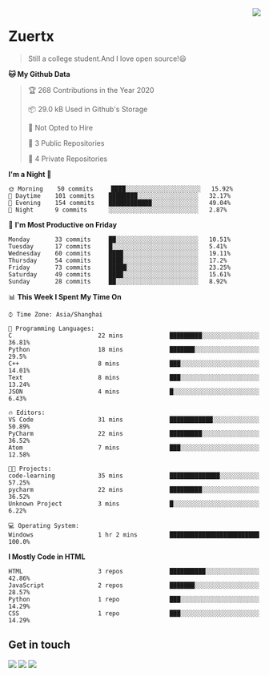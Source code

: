 <a href="#">
<img align="right" src="https://github-readme-stats.vercel.app/api?username=zuertx&show_icons=true&hide_border=true">
</a>

# Zuertx
> Still a college student.And I love open source!😃  

<!--START_SECTION:waka-->
**🐱 My Github Data** 

> 🏆 268 Contributions in the Year 2020
 > 
> 📦 29.0 kB Used in Github's Storage 
 > 
> 🚫 Not Opted to Hire
 > 
> 📜 3 Public Repositories
 > 
> 🔑 4 Private Repositories 

**I'm a Night 🦉** 

```text
🌞 Morning    50 commits     ████░░░░░░░░░░░░░░░░░░░░░   15.92% 
🌆 Daytime    101 commits    ████████░░░░░░░░░░░░░░░░░   32.17% 
🌃 Evening    154 commits    ████████████░░░░░░░░░░░░░   49.04% 
🌙 Night      9 commits      ░░░░░░░░░░░░░░░░░░░░░░░░░   2.87%

```
📅 **I'm Most Productive on Friday** 

```text
Monday       33 commits     ██░░░░░░░░░░░░░░░░░░░░░░░   10.51% 
Tuesday      17 commits     █░░░░░░░░░░░░░░░░░░░░░░░░   5.41% 
Wednesday    60 commits     ████░░░░░░░░░░░░░░░░░░░░░   19.11% 
Thursday     54 commits     ████░░░░░░░░░░░░░░░░░░░░░   17.2% 
Friday       73 commits     █████░░░░░░░░░░░░░░░░░░░░   23.25% 
Saturday     49 commits     ████░░░░░░░░░░░░░░░░░░░░░   15.61% 
Sunday       28 commits     ██░░░░░░░░░░░░░░░░░░░░░░░   8.92%

```


📊 **This Week I Spent My Time On** 

```text
⌚︎ Time Zone: Asia/Shanghai

💬 Programming Languages: 
C                        22 mins             █████████░░░░░░░░░░░░░░░░   36.81% 
Python                   18 mins             ███████░░░░░░░░░░░░░░░░░░   29.5% 
C++                      8 mins              ███░░░░░░░░░░░░░░░░░░░░░░   14.01% 
Text                     8 mins              ███░░░░░░░░░░░░░░░░░░░░░░   13.24% 
JSON                     4 mins              █░░░░░░░░░░░░░░░░░░░░░░░░   6.43%

🔥 Editors: 
VS Code                  31 mins             ████████████░░░░░░░░░░░░░   50.89% 
PyCharm                  22 mins             █████████░░░░░░░░░░░░░░░░   36.52% 
Atom                     7 mins              ███░░░░░░░░░░░░░░░░░░░░░░   12.58%

🐱‍💻 Projects: 
code-learning            35 mins             ██████████████░░░░░░░░░░░   57.25% 
pycharm                  22 mins             █████████░░░░░░░░░░░░░░░░   36.52% 
Unknown Project          3 mins              █░░░░░░░░░░░░░░░░░░░░░░░░   6.22%

💻 Operating System: 
Windows                  1 hr 2 mins         █████████████████████████   100.0%

```

**I Mostly Code in HTML** 

```text
HTML                     3 repos             ██████████░░░░░░░░░░░░░░░   42.86% 
JavaScript               2 repos             ███████░░░░░░░░░░░░░░░░░░   28.57% 
Python                   1 repo              ███░░░░░░░░░░░░░░░░░░░░░░   14.29% 
CSS                      1 repo              ███░░░░░░░░░░░░░░░░░░░░░░   14.29%

```



<!--END_SECTION:waka-->

## Get in touch
[![](https://img.shields.io/badge/-https://zuertx.tk-0e83cd?style=flat-square&logo=Blogger&logoColor=fff)](https://zuertx.tk)
[![](https://img.shields.io/badge/-@zuertx-3db6f1?style=flat-square&logo=Telegram&logoColor=2ca5e0)](https://t.me/zuertx)
[![](https://img.shields.io/badge/-zuertx@gmail.com-911318?style=flat-square&logo=Gmail&logoColor=white&labelColor=c14438)](mailto:zuertx_at_gmail.com)
